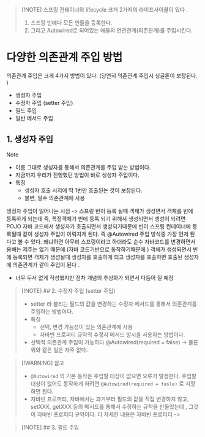 >[!NOTE] 스프링 컨테이너의 lifecycle 
> 크개 2가지의 라이프사이클이 있다 .
> 1. 스프링 빈에다 모든 빈들을 등록한다. 
> 2. 그리고 Autowired로 되어있는 애들의 연관관계(의존관계)를 주입시킨다. 

# 다양한 의존관계 주입 방법 

의존관계 주입은 크게 4가지 방법이 있다. (당연히 의존관계 주입시 싱글톤이 보장된다. )
- 생성자 주입 
-  수정자 주입 (setter 주입) 
- 필드 주입 
- 일반 메서드 주입 

## 1. 생성자 주입 
>[!NOTE] 
> - 이름 그대로 생성자를 통해서 의존관계를 주입 받는 방법이다. 
> - 지금까지 우리가 진행했던 방법이 바로 생성자 주입이다. 
> - 특징
> 	- 생성자 호출 시저에 딱 1번만 호출된는 것이 보장된다. 
> 	-  불변, 필수 의존관계에 사용 
> 	  
> 생정자 주입이 일어나는 시점 -> 스프링 빈이 등록 될때 객체가 생성면서 객체를 빈에 등록하게 되는데 즉, 특정객체가 빈에 등록 되기 위해서 생성되면서 생성이 되려면 POJO 자바 코드에서 생성자가 호출되면서 생성되기때문에  빈이 스프링 컨테이너에 등록될때 같이 생성자 주입이 이뤄지게 된다. 즉 @Autowired 주입 방식중 가장 먼저 된다고 볼 수 있다. 왜냐하면 아무리 스프링이라고 하더라도 순수 자바코드를 변경하면서 용빼는 제주는 없기 때문에 (자바 코드기반으로 동작하기때문에 ) 객체가 생성되면서 빈에 등록되면 객체가 생성될때 생성자를 호출하게 되고 생성자를 호출하면 호출된 생성자에 의존관계가 같이 주입이 된다 .
> - 너무 두서 없게 작성했지만 점차  개념의 추상화가 되면서 다듬어 질 예정 


>[!NOTE] ## 2. 수정자 주입 (setter 주입)
> - setter 라 불리는 필드의 값을 변경하는 수정자 메서드를 통해서 의존관계를 주입하는 방법이다. 
> - 특징 
>	- 선택, 변경 가능성이 있는 의존관계에 사용 
>	- 자바빈 프로퍼티 규약의 수정자 메서드 방시을 사용하는 방법이다. 
> - 선택적 의존관계 주입이 가능하다  @Autowired(required = false)
>   -> 물론 위와 같은 일은 자주 없다. 

>[!WARNING] 참고 
> - `@Autowired` 의 기본 동작은 주입할 대상이 없으면 오류가 발생한다. 주입할 대상이 없어도 동작하게 하려면 `@Autowired(required = fasle)`  로 지정하면 된다. 
> -  자바빈 프로퍼티, 자바에서는 과거부터 필드의 값을 직접 변경하지 않고, setXXX, getXXX 등의 메서드를 통해서 수정하는 규칙을 만들었는데 , 그것이 자바빈 프로퍼티 규약이다. 더 자세한 내용은 자바빈 프로퍼티 -> 


>[!NOTE] ## 3. 필드 주입
> 
